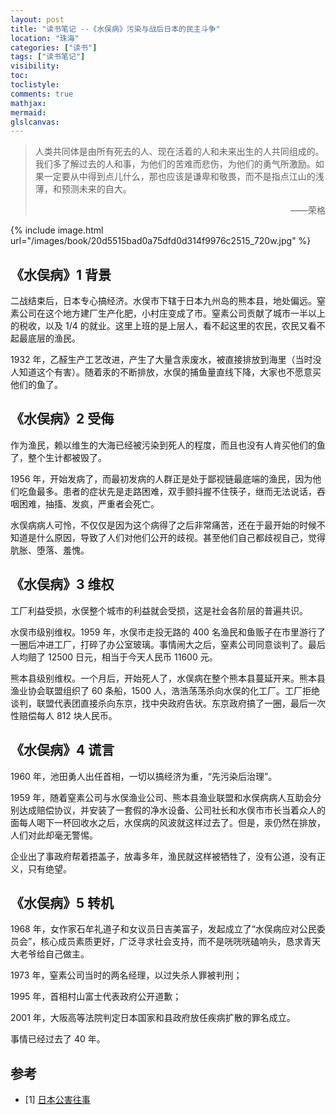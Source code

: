 ```yaml
---
layout: post
title: "读书笔记 --《水俣病》污染与战后日本的民主斗争"
location: "珠海"
categories: ["读书"]
tags: ["读书笔记"]
visibility:
toc:
toclistyle:
comments: true
mathjax:
mermaid:
glslcanvas:
---
```


> 人类共同体是由所有死去的人、现在活着的人和未来出生的人共同组成的。我们多了解过去的人和事，为他们的苦难而悲伤，为他们的勇气所激励。如果一定要从中得到点儿什么，那也应该是谦卑和敬畏，而不是指点江山的浅薄，和预测未来的自大。
> <p align="right">——荣格</p>

{% include image.html url="/images/book/20d5515bad0a75dfd0d314f9976c2515_720w.jpg" %}


## 《水俣病》1 背景

二战结束后，日本专心搞经济。水俣市下辖于日本九州岛的熊本县，地处偏远。窒素公司在这个地方建厂生产化肥，小村庄变成了市。窒素公司贡献了城市一半以上的税收，以及 1/4 的就业。这里上班的是上层人，看不起这里的农民，农民又看不起最底层的渔民。

1932 年，乙醛生产工艺改进，产生了大量含汞废水，被直接排放到海里（当时没人知道这个有害）。随着汞的不断排放，水俣的捕鱼量直线下降，大家也不愿意买他们的鱼了。


## 《水俣病》2 受侮

作为渔民，赖以维生的大海已经被污染到死人的程度，而且也没有人肯买他们的鱼了，整个生计都被毁了。

1956 年，开始发病了，而最初发病的人群正是处于鄙视链最底端的渔民，因为他们吃鱼最多。患者的症状先是走路困难，双手颤抖握不住筷子，继而无法说话，吞咽困难，抽搐、发疯，严重者会死亡。

水俣病病人可怜，不仅仅是因为这个病得了之后非常痛苦，还在于最开始的时候不知道是什么原因，导致了人们对他们公开的歧视。甚至他们自己都歧视自己，觉得肮胀、堕落、羞愧。


## 《水俣病》3 维权

工厂利益受损，水俣整个城市的利益就会受损，这是社会各阶层的普遍共识。

水俣市级别维权。1959 年，水俣市走投无路的 400 名渔民和鱼贩子在市里游行了一圈后冲进工厂，打碎了办公室玻璃。事情闹大之后，窒素公司同意谈判了。最后人均赔了 12500 日元，相当于今天人民币 11600 元。

熊本县级别维权。一个月后，开始死人了，水俣病在整个熊本县蔓延开来。熊本县渔业协会联盟组织了 60 条船，1500 人，浩浩荡荡杀向水俣的化工厂。工厂拒绝谈判，联盟代表团直接杀向东京，找中央政府告状。东京政府搞了一圈，最后一次性赔偿每人 812 块人民币。


## 《水俣病》4 谎言

1960 年，池田勇人出任首相，一切以搞经济为重，“先污染后治理”。

1959 年，随着窒素公司与水俣渔业公司、熊本县渔业联盟和水俣病病人互助会分别达成赔偿协议，并安装了一套假的净水设备、公司社长和水俣市市长当着众人的面每人喝下一杯回收水之后，水俣病的风波就这样过去了。但是，汞仍然在排放，人们对此却毫无警惕。

企业出了事政府帮着捂盖子，放毒多年，渔民就这样被牺牲了，没有公道，没有正义，只有绝望。


## 《水俣病》5 转机

1968 年，女作家石牟礼道子和女议员日吉美富子，发起成立了“水俣病应对公民委员会”，核心成员素质更好，广泛寻求社会支持，而不是咣咣咣磕响头，恳求青天大老爷给自己做主。

1973 年，窒素公司当时的两名经理，以过失杀人罪被判刑；

1995 年，首相村山富士代表政府公开道歉；

2001 年，大阪高等法院判定日本国家和县政府放任疾病扩散的罪名成立。

事情已经过去了 40 年。


## 参考

- [1] [日本公害往事](https://zhuanlan.zhihu.com/p/19662214)
